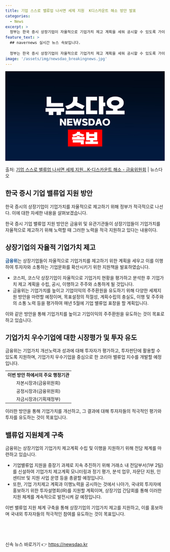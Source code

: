 ```yaml
---
title: 기업 스스로 밸류업 나서면 세제 지원  K디스카운트 해소 방안 발표
categories:
  - News
excerpt: >
  정부는 한국 증시 상장기업이 자율적으로 기업가치 제고 계획을 세워 공시할 수 있도록 가이드라인을 제시하는 한…
feature_text: >
  ## navernews 실시간 뉴스 속보입니다.

  정부는 한국 증시 상장기업이 자율적으로 기업가치 제고 계획을 세워 공시할 수 있도록 가이드라인을 제시하는 한…
image: '/assets/img/newsdao_breakingnews.jpg'
---
```


![뉴스다오 속보](/assets/img/newsdao_breakingnews.jpg)

<p>출처: <a href="https://newsdao.kr/3233" rel="dofollow">기업 스스로 밸류업 나서면 세제 지원…K-디스카운트 해소 - 금융위원회</a> | 뉴스다오</p>

<h2 data-ke-size="size26">한국 증시 기업 밸류업 지원 방안</h2>
한국 증시의 상장기업이 기업가치를 자율적으로 제고하기 위해 정부가 적극적으로 나선다. 이에 대한 자세한 내용을 살펴보겠습니다.

<p data-ke-size="size16">한국 증시 기업 밸류업 지원 방안은 금융위 및 유관기관들이 상장기업들이 기업가치를 자율적으로 제고하기 위해 노력할 때 그러한 노력을 적극 지원하고 있다는 내용이다.</p>

<h2 data-ke-size="size24">상장기업의 자율적 기업가치 제고</h2>
<b><span style="color: #1a5490;">금융위</span></b>는 상장기업들이 자율적으로 기업가치를 제고하기 위한 계획을 세우고 이를 이행하여 투자자와 소통하는 기업문화를 확산시키기 위한 지원책을 발표하였습니다.

<ul>
  <li>코스피, 코스닥 상장기업이 자율적으로 기업가치 현황을 평가하고 분석한 후 기업가치 제고 계획을 수립, 공시, 이행하고 주주와 소통하게 될 것입니다.</li>
  <li>금융위는 기업가치를 높이고 기업이익의 주주환원을 유도하기 위해 다양한 세제지원 방안을 마련할 예정이며, 목표설정의 적절성, 계획수립의 충실도, 이행 및 주주와의 소통 노력 등을 평가하여 매년 5월에 기업 밸류업 표창을 할 계획입니다.</li>
</ul>

<p data-ke-size="size16">이와 같은 방안을 통해 기업가치를 높이고 기업이익의 주주환원을 유도하는 것이 목표로 하고 있습니다.</p>

<h2 data-ke-size="size24">기업가치 우수기업에 대한 시장평가 및 투자 유도</h2>
금융위는 기업가치 개선노력과 성과에 대해 투자자가 평가하고, 투자판단에 활용할 수 있도록 지원하며, 기업가치 우수기업을 중심으로 한 코리아 밸류업 지수를 개발할 예정입니다.

<table>
  <tr>
    <td style="text-align: center; height: 17px;"><b>이번 방안 하에서의 주요 행정기관</b></td>
  </tr>
  <tr>
    <td style="text-align: center; height: 17px;">자본시장과(금융위원회)</td>
  </tr>
  <tr>
    <td style="text-align: center; height: 17px;">공정시장과(금융위원회)</td>
  </tr>
  <tr>
    <td style="text-align: center; height: 17px;">자금시장과(기획재정부)</td>
  </tr>
</table>

<p data-ke-size="size16">이러한 방안을 통해 기업가치를 개선하고, 그 결과에 대해 투자자들의 적극적인 평가와 투자를 유도하는 것이 목표입니다.</p>

<h2 data-ke-size="size24">밸류업 지원체계 구축</h2>
금융위는 상장기업의 기업가치 제고계획 수립 및 이행을 지원하기 위해 전담 체계를 마련하고 있습니다. 

<ul>
  <li>기업밸류업 지원을 중장기 과제로 지속 추진하기 위해 거래소 내 전담부서(1부 2팀)를 신설하여 기업가치 제고계획 모니터링과 정기 평가, 분석 업무, 자문단 지원, 인센티브 및 지원 사업 운영 등을 총괄할 예정입니다.</li>
  <li>또한, 기업 가치제고 계획과 이행노력을 공시하는 것에서 나아가, 국내외 투자자에 홍보하기 위한 투자설명회(IR)를 지원할 계획이며, 상장기업 간담회를 통해 이러한 지원 체계를 계속적으로 발전시켜 갈 예정입니다.</li>
</ul>

<p data-ke-size="size16">이번 밸류업 지원 체계 구축을 통해 상장기업의 기업가치 제고를 지원하고, 이를 홍보하며 국내외 투자자들의 적극적인 참여를 유도하는 것이 목표입니다.</p>

<p data-ke-size="size16">&nbsp;</p>

<p data-ke-size="size16">&nbsp;</p> 

신속 뉴스 바로가기 👉 <a href="https://newsdao.kr" rel="dofollow">https://newsdao.kr</a>


